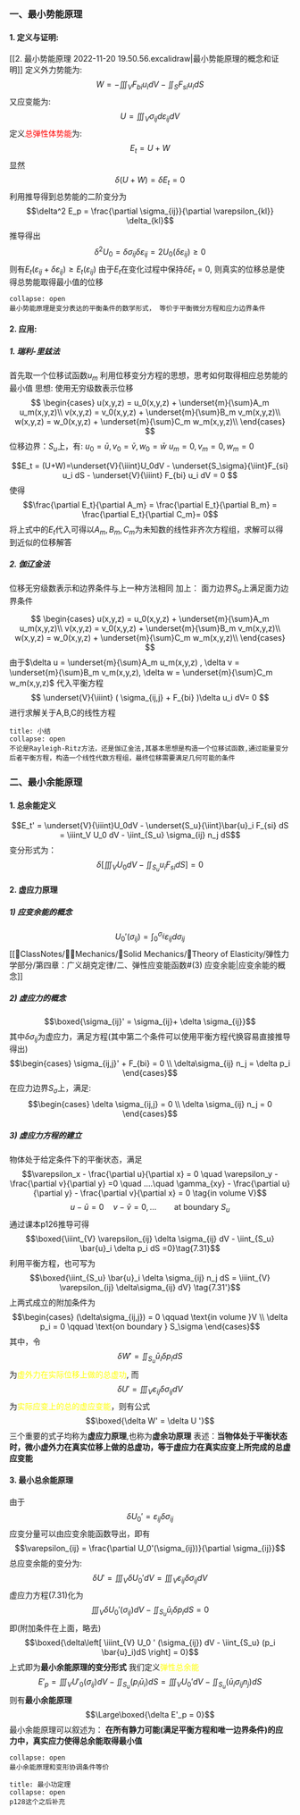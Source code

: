 ### 一、最小势能原理
#### 1. 定义与证明: 
[[2. 最小势能原理 2022-11-20 19.50.56.excalidraw|最小势能原理的概念和证明]]
定义外力势能为: 
$$W = -\iiint_V F_{bi}u_i dV - \iint_S F_{si} u_i dS$$
又应变能为: 
$$U = \iiint_V \sigma_{ij} d\varepsilon_{ij} dV$$
定义<mark style="background: transparent; color: red">总弹性体势能</mark>为:
$$E_t = U + W$$
显然
$$\delta(U+ W) = \delta E_t = 0$$
利用推导得到总势能的二阶变分为
$$\delta^2 E_p = \frac{\partial \sigma_{ij}}{\partial \varepsilon_{kl}} \delta_{kl}$$
推导得出
$$\delta^2 U_0 = \delta \sigma_{ij}\delta \varepsilon_{ij} = 2U_0(\delta\varepsilon_{ij}) \geq 0$$
则有$E_t(\varepsilon_{ij} + \delta \varepsilon_{ij}) \geq E_t(\varepsilon_{ij})$
由于$E_t$在变化过程中保持$\delta E_t =0$, 则真实的位移总是使得总势能取得最小值的位移

`````ad-tip
collapse: open
最小势能原理是变分表达的平衡条件的数学形式， 等价于平衡微分方程和应力边界条件
`````

#### 2. 应用:
##### 1. 瑞利-里兹法
首先取一个位移试函数$u_m$
利用位移变分方程的思想，思考如何取得相应总势能的最小值
思想: 使用无穷级数表示位移
$$ 
\begin{cases}
u(x,y,z) = u_0(x,y,z) + \underset{m}{\sum}A_m u_m(x,y,z)\\
v(x,y,z) = v_0(x,y,z) + \underset{m}{\sum}B_m v_m(x,y,z)\\
w(x,y,z) = w_0(x,y,z) + \underset{m}{\sum}C_m w_m(x,y,z)\\
\end{cases}
$$
位移边界：$S_u$上，有:
$u_0 =\bar{u}, v_0 = \bar{v}, w_0 = \bar{w}$
$u_m = 0,v_m =0, w_m =0$ 

$$E_t = (U+W)=\underset{V}{\iiint}U_0dV - \underset{S_\sigma}{\iint}F_{si} u_i dS - \underset{V}{\iiint} F_{bi} u_i dV = 0
$$
使得
$$\frac{\partial E_t}{\partial A_m} = \frac{\partial E_t}{\partial B_m} = \frac{\partial E_t}{\partial C_m}= 0$$
将上式中的$E_t$代入可得以$A_m,B_m,C_m$为未知数的线性非齐次方程组，求解可以得到近似的位移解答

##### 2. 伽辽金法

位移无穷级数表示和边界条件与上一种方法相同
加上：
面力边界$S_\sigma$上满足面力边界条件

$$ 
\begin{cases}
u(x,y,z) = u_0(x,y,z) + \underset{m}{\sum}A_m u_m(x,y,z)\\
v(x,y,z) = v_0(x,y,z) + \underset{m}{\sum}B_m v_m(x,y,z)\\
w(x,y,z) = w_0(x,y,z) + \underset{m}{\sum}C_m w_m(x,y,z)\\
\end{cases}
$$
由于$\delta u = \underset{m}{\sum}A_m u_m(x,y,z) , \delta v = \underset{m}{\sum}B_m v_m(x,y,z), \delta w = \underset{m}{\sum}C_m w_m(x,y,z)$
代入平衡方程
$$
\underset{V}{\iiint} ( \sigma_{ij,j} + F_{bi} )\delta u_i dV= 0
$$
进行求解关于A,B,C的线性方程

`````ad-summary
title: 小结
collapse: open
不论是Rayleigh-Ritz方法，还是伽辽金法,其基本思想是构造一个位移试函数,通过能量变分后者平衡方程，构造一个线性代数方程组，最终位移需要满足几何可能的条件
`````

### 二、最小余能原理
#### 1. 总余能定义
$$E_t' = \underset{V}{\iiint}U_0dV - \underset{S_u}{\iint}\bar{u}_i F_{si} dS = \iiint_V U_0 dV - \iint_{S_u} \sigma_{ij} n_j dS$$
变分形式为：
$$\delta \left[ \iiint_V U_0 dV - \iint_{S_u} u_i F_{si}dS \right] = 0$$
#### 2. 虚应力原理
##### 1) 应变余能的概念
$$U_0' (\sigma_{ij}) = \int_{0}^{\sigma_{ij}} \varepsilon_{ij}d\sigma_{ij}$$
[[📘ClassNotes/👨‍🔧Mechanics/🕋Solid Mechanics/🔨Theory of Elasticity/弹性力学部分/第四章：广义胡克定律/二、弹性应变能函数#(3) 应变余能|应变余能的概念]]

##### 2) 虚应力的概念
$$\boxed{\sigma_{ij}' = \sigma_{ij}+ \delta \sigma_{ij}}$$
其中$\delta \sigma_{ij}$为虚应力，满足方程(其中第二个条件可以使用平衡方程代换容易直接推导得出)
$$\begin{cases}
\sigma_{ij,j}' + F_{bi} = 0 \\
\delta\sigma_{ij} n_j = \delta p_i
\end{cases}$$
在应力边界$S_{\sigma}$上，满足: 
$$\begin{cases}
\delta \sigma_{ij,j} = 0 \\
\delta \sigma_{ij} n_j = 0
\end{cases}$$

##### 3) 虚应力方程的建立
物体处于给定条件下的平衡状态，满足
$$\varepsilon_x - \frac{\partial u}{\partial x} = 0 \quad  \varepsilon_y -\frac{\partial v}{\partial y} =0 \quad ....\quad  \gamma_{xy} - \frac{\partial u}{\partial y} - \frac{\partial v}{\partial x} = 0 \tag{in volume V}$$
$$u- \bar{u} = 0\quad  v -\bar{v} = 0, ...\qquad \text{at boundary }S_u$$
通过课本p126推导可得
$$\boxed{\iiint_{V} \varepsilon_{ij} \delta \sigma_{ij} dV - \iint_{S_u} \bar{u}_i \delta p_i dS =0}\tag{7.31}$$
利用平衡方程，也可写为
$$\boxed{\iint_{S_u} \bar{u}_i \delta \sigma_{ij} n_j  dS = \iiint_{V} \varepsilon_{ij} \delta\sigma_{ij} dV} \tag{7.31'}$$
上两式成立的附加条件为
$$\begin{cases}
(\delta\sigma_{ij,j}) = 0 \qquad \text{in volume }V \\
\delta p_i = 0 \qquad \text{on boundary } S_\sigma
\end{cases}$$
其中，令
$$\delta W' =\iint_{S_u} \bar{u}_i \delta p_i dS$$
为<mark style="background: transparent; color: yellow">虚外力在实际位移上做的总虚功</mark>, 而
$$\delta U' = \iiint_{V} \varepsilon_{ij} \delta\sigma_{ij} dV$$
为<mark style="background: transparent; color: yellow">实际应变上的总的虚应变能</mark>，则有公式
$$\boxed{\delta W' = \delta U '}$$
三个重要的式子均称为**虚应力原理**,也称为**虚余功原理**
表述：**当物体处于平衡状态时，微小虚外力在真实位移上做的总虚功，等于虚应力在真实应变上所完成的总虚应变能**

#### 3. 最小总余能原理
由于
$$\delta U_0' = \varepsilon_{ij} \delta \sigma_{ij}$$
应变分量可以由应变余能函数导出，即有
$$\varepsilon_{ij} = \frac{\partial U_0'(\sigma_{ij})}{\partial \sigma_{ij}}$$
总应变余能的变分为: 
$$\delta U' = \iiint_{V} \delta U _0' dV = \iiint_{V} \varepsilon_{ij} \delta\sigma_{ij} dV$$
虚应力方程$(7.31)$化为
$$\iiint_{V} \delta U_0' (\sigma_{ij}) dV - \iint_{S_u} \bar{u}_i \delta p_i dS = 0$$
即(附加条件在上面，略去)
$$\boxed{\delta\left[ \iiint_{V} U_0 ' (\sigma_{ij})  dV - \iint_{S_u} (p_i \bar{u}_i)dS \right] = 0}$$
上式即为**最小余能原理的变分形式**
我们定义<mark style="background: transparent; color: yellow">弹性总余能</mark>
$$E'_p = \iiint_{V} U'_0(\sigma_{ij})dV - \iint_{S_u}(p_i \bar{u}_i) dS = \iiint_{V} U_0' dV - \iint_{S_u} (\bar{u}_i  \sigma_{ij} n_j)dS$$
则有**最小余能原理**
$$\Large\boxed{\delta E'_p = 0}$$
最小余能原理可以叙述为：
**在所有静力可能(满足平衡方程和唯一边界条件)的应力中，真实应力使得总余能取得最小值**

`````ad-tip
collapse: open
最小余能原理和变形协调条件等价
`````

`````ad-note
title: 最小功定理 
collapse: open
p128这个之后补充
`````
